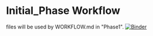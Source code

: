 # Initial_Phase Workflow

files will be used by WORKFLOW.md in "Phase1".
[![Binder](https://mybinder.org/badge_logo.svg)](https://mybinder.org/v2/gh/ivis-mizuguchi/workflow-template/HEAD)
